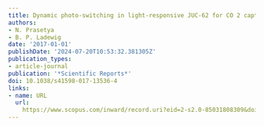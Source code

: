 ```yaml
---
title: Dynamic photo-switching in light-responsive JUC-62 for CO 2 capture
authors:
- N. Prasetya
- B. P. Ladewig
date: '2017-01-01'
publishDate: '2024-07-20T10:53:32.381305Z'
publication_types:
- article-journal
publication: '*Scientific Reports*'
doi: 10.1038/s41598-017-13536-4
links:
- name: URL
  url: 
    https://www.scopus.com/inward/record.uri?eid=2-s2.0-85031808309&doi=10.1038%2fs41598-017-13536-4&partnerID=40&md5=740eac6ef96be770f77c6b8fc26f7f4b
---
```

